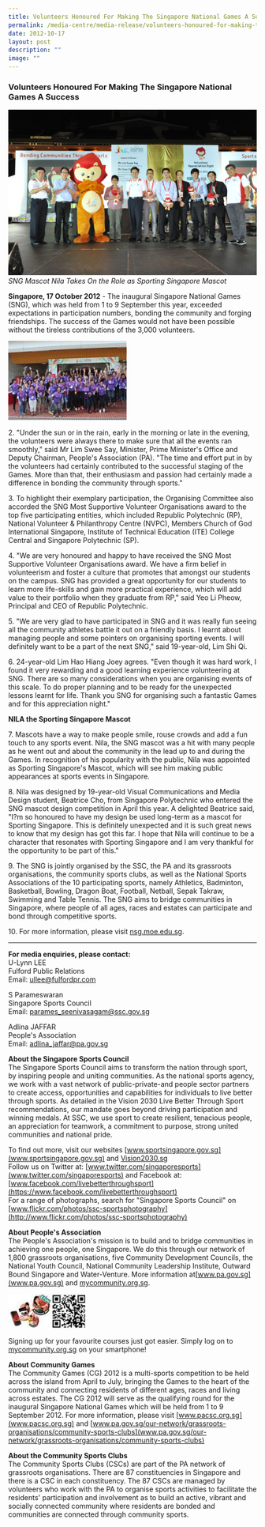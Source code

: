 ```yaml
---
title: Volunteers Honoured For Making The Singapore National Games A Success
permalink: /media-centre/media-release/volunteers-honoured-for-making-the-singapore-national-games-a-succe/
date: 2012-10-17
layout: post
description: ""
image: ""
---
```

### **Volunteers Honoured For Making The Singapore National Games A Success**
![](/images/Media%20Centre/Media%20Release/2012/Oct/SNG%202012%20Volunteer%20Appreciation%20Night_2012_10_17_153.jpeg)
*SNG Mascot Nila Takes On the Role as Sporting Singapore Mascot*

**Singapore, 17 October 2012** - The inaugural Singapore National Games (SNG), which was held from 1 to 9 September this year, exceeded expectations in participation numbers, bonding the community and forging friendships. The success of the Games would not have been possible without the tireless contributions of the 3,000 volunteers.

![](/images/Media%20Centre/Media%20Release/2012/Oct/VOLUNTEERSHONOUREDFORMAKINGTHESINGAPORENATIONALGAMESASUCCESSMainPar0061Imagegif.gif)

2\. "Under the sun or in the rain, early in the morning or late in the evening, the volunteers were always there to make sure that all the events ran smoothly," said Mr Lim Swee Say, Minister, Prime Minister's Office and Deputy Chairman, People's Association (PA). "The time and effort put in by the volunteers had certainly contributed to the successful staging of the Games. More than that, their enthusiasm and passion had certainly made a difference in bonding the community through sports."

3\. To highlight their exemplary participation, the Organising Committee also accorded the SNG Most Supportive Volunteer Organisations award to the top five participating entities, which included Republic Polytechnic (RP), National Volunteer & Philanthropy Centre (NVPC), Members Church of God International Singapore, Institute of Technical Education (ITE) College Central and Singapore Polytechnic (SP).

4\. "We are very honoured and happy to have received the SNG Most Supportive Volunteer Organisations award. We have a firm belief in volunteerism and foster a culture that promotes that amongst our students on the campus. SNG has provided a great opportunity for our students to learn more life-skills and gain more practical experience, which will add value to their portfolio when they graduate from RP," said Yeo Li Pheow, Principal and CEO of Republic Polytechnic.

5\. "We are very glad to have participated in SNG and it was really fun seeing all the community athletes battle it out on a friendly basis. I learnt about managing people and some pointers on organising sporting events. I will definitely want to be a part of the next SNG," said 19-year-old, Lim Shi Qi.

6\. 24-year-old Lim Hao Hiang Joey agrees. "Even though it was hard work, I found it very rewarding and a good learning experience volunteering at SNG. There are so many considerations when you are organising events of this scale. To do proper planning and to be ready for the unexpected lessons learnt for life. Thank you SNG for organising such a fantastic Games and for this appreciation night."

**NILA the Sporting Singapore Mascot**

7\. Mascots have a way to make people smile, rouse crowds and add a fun touch to any sports event. Nila, the SNG mascot was a hit with many people as he went out and about the community in the lead up to and during the Games. In recognition of his popularity with the public, Nila was appointed as Sporting Singapore's Mascot, which will see him making public appearances at sports events in Singapore.

8\. Nila was designed by 19-year-old Visual Communications and Media Design student, Beatrice Cho, from Singapore Polytechnic who entered the SNG mascot design competition in April this year. A delighted Beatrice said, "I?m so honoured to have my design be used long-term as a mascot for Sporting Singapore. This is definitely unexpected and it is such great news to know that my design has got this far. I hope that Nila will continue to be a character that resonates with Sporting Singapore and I am very thankful for the opportunity to be part of this."

9\. The SNG is jointly organised by the SSC, the PA and its grassroots organisations, the community sports clubs, as well as the National Sports Associations of the 10 participating sports, namely Athletics, Badminton, Basketball, Bowling, Dragon Boat, Football, Netball, Sepak Takraw, Swimming and Table Tennis. The SNG aims to bridge communities in Singapore, where people of all ages, races and estates can participate and bond through competitive sports.

10\. For more information, please visit [nsg.moe.edu.sg](https://nsg.moe.edu.sg/).

---

**For media enquiries, please contact:**
<br>
U-Lynn LEE
<br>Fulford Public Relations 
<br>Email: [ullee@fulfordpr.com](mailto:ullee@fulfordpr.com)

S Parameswaran
<br>Singapore Sports Council 
<br>Email: [parames_seenivasagam@ssc.gov.sg](mailto:parames_seenivasagam@ssc.gov.sg)

Adlina JAFFAR
<br>People's Association
<br>Email: [adlina_jaffar@pa.gov.sg](mailto:adlina_jaffar@pa.gov.sg)


**About the Singapore Sports Council**
<br>
The Singapore Sports Council aims to transform the nation through sport, by inspiring people and uniting communities. As the national sports agency, we work with a vast network of public-private-and people sector partners to create access, opportunities and capabilities for individuals to live better through sports. As detailed in the Vision 2030 Live Better Through Sport recommendations, our mandate goes beyond driving participation and winning medals. At SSC, we use sport to create resilient, tenacious people, an appreciation for teamwork, a commitment to purpose, strong united communities and national pride.

To find out more, visit our websites [www.sportsingapore.gov.sg](www.sportsingapore.gov.sg)  and [Vision2030.sg](/about-us/vision-2030/)<br>
Follow us on Twitter at: [www.twitter.com/singaporesports](www.twitter.com/singaporesports) and Facebook at: [www.facebook.com/livebetterthroughsport](https://www.facebook.com/livebetterthroughsport)<br>
For a range of photographs, search for "Singapore Sports Council" on [www.flickr.com/photos/ssc-sportsphotography](http://www.flickr.com/photos/ssc-sportsphotography)

**About People's Association**
<br>
The People's Association's mission is to build and to bridge communities in achieving one people, one Singapore. We do this through our network of 1,800 grassroots organisations, five Community Development Councils, the National Youth Council, National Community Leadership Institute, Outward Bound Singapore and Water-Venture. More information at[www.pa.gov.sg](www.pa.gov.sg) and [mycommunity.org.sg](https://mycommunity.org.sg/).

![](/images/Media%20Centre/Media%20Release/2012/Oct/VOLUNTEERSHONOUREDFORMAKINGTHESINGAPORENATIONALGAMESASUCCESSMainPar0042Imagegif.gif)

Signing up for your favourite courses just got easier. Simply log on to [mycommunity.org.sg](https://mycommunity.org.sg/) on your smartphone!

**About Community Games**
<br>
The Community Games (CG) 2012 is a multi-sports competition to be held across the island from April to July, bringing the Games to the heart of the community and connecting residents of different ages, races and living across estates. The CG 2012 will serve as the qualifying round for the inaugural Singapore National Games which will be held from 1 to 9 September 2012. For more information, please visit [www.pacsc.org.sg](www.pacsc.org.sg) and [www.pa.gov.sg/our-network/grassroots-organisations/community-sports-clubs](www.pa.gov.sg/our-network/grassroots-organisations/community-sports-clubs)

**About the Community Sports Clubs**
<br>
The Community Sports Clubs (CSCs) are part of the PA network of grassroots organisations. There are 87 constituencies in Singapore and there is a CSC in each constituency. The 87 CSCs are managed by volunteers who work with the PA to organise sports activities to facilitate the residents' participation and involvement as to build an active, vibrant and socially connected community where residents are bonded and communities are connected through community sports.